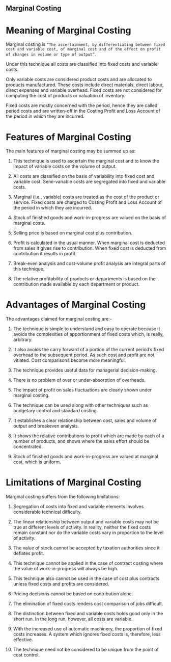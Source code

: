 ## Marginal Costing ##

# Meaning of Marginal Costing

Marginal costing is `“The ascertainment, by differentiating between fixed cost and variable cost, of marginal cost and of the effect on profit of changes in volume or type of output”`.

Under this technique all costs are classified into fixed costs and variable costs.

Only variable costs are considered product costs and are allocated to products manufactured. These costs include direct materials, direct labour, direct expenses and variable overhead. Fixed costs are not considered for computing the cost of products or valuation of inventory.

Fixed costs are mostly concerned with the period, hence they are called period costs and are written-off in the Costing Profit and Loss Account of the period in which they are incurred.

# Features of Marginal Costing

The main features of marginal costing may be summed up as:

1. This technique is used to ascertain the marginal cost and to know the impact of variable costs on the volume of output.

2. All costs are classified on the basis of variability into fixed cost and variable cost. Semi-variable costs are segregated into fixed and variable costs.

3. Marginal (i.e., variable) costs are treated as the cost of the product or service. Fixed costs are charged to Costing Profit and Loss Account of the period in which they are incurred.

4. Stock of finished goods and work-in-progress are valued on the basis of marginal costs.

5. Selling price is based on marginal cost plus contribution.

6. Profit is calculated in the usual manner. When marginal cost is deducted from sales it gives rise to contribution. When fixed cost is deducted from contribution it results in profit.

7. Break-even analysis and cost-volume profit analysis are integral parts of this tech­nique.

8. The relative profitability of products or departments is based on the contribution made available by each department or product.

# Advantages of Marginal Costing

The advantages claimed for marginal costing are:-

1. The technique is simple to understand and easy to operate because it avoids the complexities of apportionment of fixed costs which, is really, arbitrary.

2. It also avoids the carry forward of a portion of the current period’s fixed overhead to the subsequent period. As such cost and profit are not vitiated. Cost comparisons become more meaningful.

3. The technique provides useful data for managerial decision-making.

4. There is no problem of over or under-absorption of overheads.

5. The impact of profit on sales fluctuations are clearly shown under marginal costing.

6. The technique can be used along with other techniques such as budgetary control and standard costing.

7. It establishes a clear relationship between cost, sales and volume of output and break­even analysis.

8. It shows the relative contributions to profit which are made by each of a number of products, and shows where the sales effort should be concentrated.

9. Stock of finished goods and work-in-progress are valued at marginal cost, which is uniform.

# Limitations of Marginal Costing

Marginal costing suffers from the following limitations:

1. Segregation of costs into fixed and variable elements involves considerable technical difficulty.

2. The linear relationship between output and variable costs may not be true at different levels of activity. In reality, neither the fixed costs remain constant nor do the variable costs vary in proportion to the level of activity.

3. The value of stock cannot be accepted by taxation authorities since it deflates profit.

4. This technique cannot be applied in the case of contract costing where the value of work-in-progress will always be high.

5. This technique also cannot be used in the case of cost plus contracts unless fixed costs and profits are considered.

6. Pricing decisions cannot be based on contribution alone.

7. The elimination of fixed costs renders cost comparison of jobs difficult.

8. The distinction between fixed and variable costs holds good only in the short run. In the long run, however, all costs are variable.

9. With the increased use of automatic machinery, the proportion of fixed costs increases. A system which ignores fixed costs is, therefore, less effective.

10. The technique need not be considered to be unique from the point of cost control.
